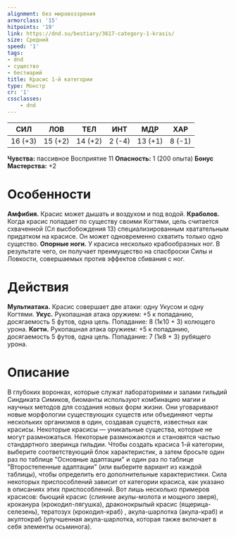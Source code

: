 ```yaml
---
alignment: без мировоззрения
armorclass: '15'
hitpoints: '19'
link: https://dnd.su/bestiary/3617-category-1-krasis/
size: Средний
speed: '1'
tags:
- dnd
- существо
- бестиарий
title: Красис 1-й категории
type: Монстр
cr: '1'
cssclasses:
    - dnd
---
```



| СИЛ | ЛОВ | ТЕЛ | ИНТ | МДР | ХАР |
|---|---|---|---|---|---|
| 16 (+3) | 15 (+2) | 14 (+2) | 2 (-4) | 13 (+1) | 8 (-1) |
**Чувства:** пассивное Восприятие 11
**Опасность:** 1 (200 опыта)
**Бонус Мастерства:** +2


# Особенности
**Амфибия.** Красис может дышать и воздухом и под водой.
**Краболов.** Когда красис попадает по существу своими Когтями, цель считается схваченной (Сл высбобождения 13) специализированным хватательным придатком на красисе. Он может одновременно схватить только одно существо.
**Опорные ноги.** У красиса несколько крабообразных ног. В результате чего, он получает преимущество на спасброски Силы и Ловкости, совершаемых против эффектов сбивания с ног.


# Действия
**Мультиатака.** Красис совершает две атаки: одну Укусом и одну Когтями.
**Укус.** Рукопашная атака оружием: +5 к попаданию, досягаемость 5 футов, одна цель. Попадание: 8 (1к10 + 3) колющего урона.
**Когти.** Рукопашная атака оружием: +5 к попаданию, досягаемость 5 футов, одна цель. Попадание: 7 (1к8 + 3) рубящего урона.


# Описание
В глубоких воронках, которые служат лабораториями и залами гильдий Синдиката Симиков, биоманты используют комбинацию магии и научных методов для создания новых форм жизни. Они уговаривают новые морфологии существующих существ или объединяют черты нескольких организмов в один, создавая существ, известных как красисы. Некоторые красисы — уникальные существа, которые не могут размножаться. Некоторые размножаются и становятся частью стандартного зверинца гильдии. Чтобы создать красиса 1-й категории, выберите соответствующий блок характеристик, а затем бросьте один раз по таблице "Основные адаптации" и один раз по таблице "Второстепенные адаптации" (или выберите вариант из каждой таблицы), чтобы определить его дополнительные характеристики. Сила некоторых приспособлений зависит от категории красиса, как указано в описаниях этих приспособлений. Вот лишь несколько примеров красисов: бьющий красис (слияние акулы-молота и мощного зверя), кроканура (крокодил-лягушка), драконокрылый красис (ящерица-селезень), тератозух (крокодил-краб) , акула-шарлотка (акула-краб) и акултокраб (улучшенная акула-шарлотка, которая также включает в себя элементы осьминога).